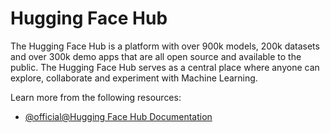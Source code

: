 # Hugging Face Hub

The Hugging Face Hub is a platform with over 900k models, 200k datasets and over 300k demo apps that are all open source and available to the public. The Hugging Face Hub serves as a central place where anyone can explore, collaborate and experiment with Machine Learning.

Learn more from the following resources:

- [@official@Hugging Face Hub Documentation](https://huggingface.co/docs/hub/en/index)